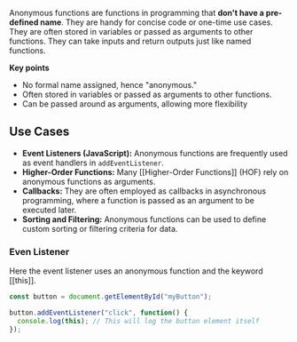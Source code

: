Anonymous functions are functions in programming that **don't have a pre-defined name**. They are handy for concise code or one-time use cases. They are often stored in variables or passed as arguments to other functions. They can take inputs and return outputs just like named functions.

**Key points**
- No formal name assigned, hence "anonymous."
- Often stored in variables or passed as arguments to other functions.
- Can be passed around as arguments, allowing more flexibility


## Use Cases

- **Event Listeners (JavaScript):** Anonymous functions are frequently used as event handlers in `addEventListener`.
-  **Higher-Order Functions:** Many [[Higher-Order Functions]] (HOF) rely on anonymous functions as arguments.
- **Callbacks:** They are often employed as callbacks in asynchronous programming, where a function is passed as an argument to be executed later.
- **Sorting and Filtering:** Anonymous functions can be used to define custom sorting or filtering criteria for data.

### Even Listener

Here the event listener uses an anonymous function and the keyword [[this]].
```js
const button = document.getElementById("myButton");

button.addEventListener("click", function() {
  console.log(this); // This will log the button element itself
});

```